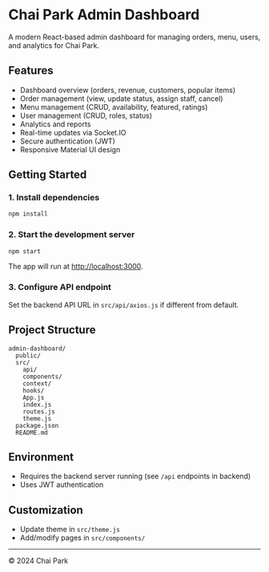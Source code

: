 # Chai Park Admin Dashboard

A modern React-based admin dashboard for managing orders, menu, users, and analytics for Chai Park.

## Features
- Dashboard overview (orders, revenue, customers, popular items)
- Order management (view, update status, assign staff, cancel)
- Menu management (CRUD, availability, featured, ratings)
- User management (CRUD, roles, status)
- Analytics and reports
- Real-time updates via Socket.IO
- Secure authentication (JWT)
- Responsive Material UI design

## Getting Started

### 1. Install dependencies
```bash
npm install
```

### 2. Start the development server
```bash
npm start
```

The app will run at [http://localhost:3000](http://localhost:3000).

### 3. Configure API endpoint
Set the backend API URL in `src/api/axios.js` if different from default.

## Project Structure
```
admin-dashboard/
  public/
  src/
    api/
    components/
    context/
    hooks/
    App.js
    index.js
    routes.js
    theme.js
  package.json
  README.md
```

## Environment
- Requires the backend server running (see `/api` endpoints in backend)
- Uses JWT authentication

## Customization
- Update theme in `src/theme.js`
- Add/modify pages in `src/components/`

---

© 2024 Chai Park 
